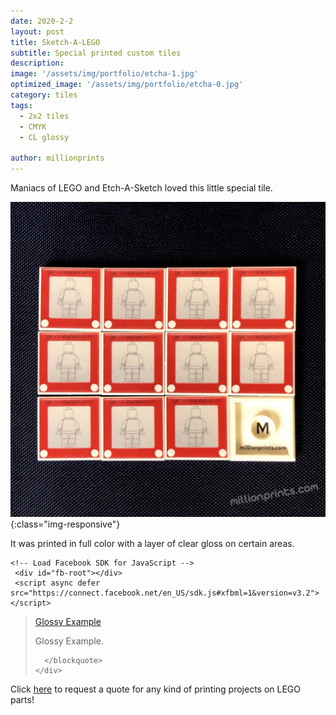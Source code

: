 ```yaml
---
date: 2020-2-2
layout: post
title: Sketch-A-LEGO
subtitle: Special printed custom tiles
description: 
image: '/assets/img/portfolio/etcha-1.jpg'
optimized_image: '/assets/img/portfolio/etcha-0.jpg'
category: tiles
tags:
  - 2x2 tiles
  - CMYK
  - CL glossy
 
author: millionprints
---
```


Maniacs of LEGO and Etch-A-Sketch loved this little special tile.

![other views](/assets/img/portfolio/etcha-2.jpg){:class="img-responsive"}

It was printed in full color with a layer of clear gloss on certain areas.

    <!-- Load Facebook SDK for JavaScript -->
     <div id="fb-root"></div>
     <script async defer src="https://connect.facebook.net/en_US/sdk.js#xfbml=1&version=v3.2"></script>

 <!-- Your embedded video player code -->
  <div class="fb-video" data-href="https://www.facebook.com/millionprints/videos/697764620821131/" data-width="500" data-show-text="false">
    <div class="fb-xfbml-parse-ignore">
      <blockquote cite="https://www.facebook.com/millionprints/videos/697764620821131/">
        <a href="https://www.facebook.com/millionprints/videos/697764620821131/">Glossy Example</a>
        <p>Glossy Example.</p>
       
      </blockquote>
    </div>
  </div>

Click [here](https://millionprints.com/contact/) to request a quote for any kind of printing projects on LEGO parts!











